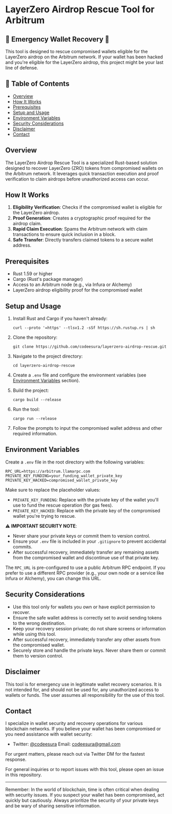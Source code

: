 # LayerZero Airdrop Rescue Tool for Arbitrum

## 🚨 Emergency Wallet Recovery 🚨

This tool is designed to rescue compromised wallets eligible for the LayerZero airdrop on the Arbitrum network. If your wallet has been hacked and you're eligible for the LayerZero airdrop, this project might be your last line of defense.

## 📘 Table of Contents

- [Overview](#overview)
- [How It Works](#how-it-works)
- [Prerequisites](#prerequisites)
- [Setup and Usage](#setup-and-usage)
- [Environment Variables](#environment-variables)
- [Security Considerations](#security-considerations)
- [Disclaimer](#disclaimer)
- [Contact](#contact)

## Overview

The LayerZero Airdrop Rescue Tool is a specialized Rust-based solution designed to recover LayerZero (ZRO) tokens from compromised wallets on the Arbitrum network. It leverages quick transaction execution and proof verification to claim airdrops before unauthorized access can occur.

## How It Works

1. **Eligibility Verification**: Checks if the compromised wallet is eligible for the LayerZero airdrop.
2. **Proof Generation**: Creates a cryptographic proof required for the airdrop claim.
3. **Rapid Claim Execution**: Spams the Arbitrum network with claim transactions to ensure quick inclusion in a block.
4. **Safe Transfer**: Directly transfers claimed tokens to a secure wallet address.

## Prerequisites

- Rust 1.59 or higher
- Cargo (Rust's package manager)
- Access to an Arbitrum node (e.g., via Infura or Alchemy)
- LayerZero airdrop eligibility proof for the compromised wallet

## Setup and Usage

1. Install Rust and Cargo if you haven't already:
   ```
   curl --proto '=https' --tlsv1.2 -sSf https://sh.rustup.rs | sh
   ```

2. Clone the repository:
   ```
   git clone https://github.com/codeesura/layerzero-airdrop-rescue.git
   ```

3. Navigate to the project directory:
   ```
   cd layerzero-airdrop-rescue
   ```

4. Create a `.env` file and configure the environment variables (see [Environment Variables](#environment-variables) section).

5. Build the project:
   ```
   cargo build --release
   ```

6. Run the tool:
   ```
   cargo run --release
   ```

7. Follow the prompts to input the compromised wallet address and other required information.

## Environment Variables

Create a `.env` file in the root directory with the following variables:

```
RPC_URL=https://arbitrum.llamarpc.com
PRIVATE_KEY_FUNDING=your_funding_wallet_private_key
PRIVATE_KEY_HACKED=compromised_wallet_private_key
```

Make sure to replace the placeholder values:

- `PRIVATE_KEY_FUNDING`: Replace with the private key of the wallet you'll use to fund the rescue operation (for gas fees).
- `PRIVATE_KEY_HACKED`: Replace with the private key of the compromised wallet you're trying to rescue.

⚠️ **IMPORTANT SECURITY NOTE**: 
- Never share your private keys or commit them to version control.
- Ensure your `.env` file is included in your `.gitignore` to prevent accidental commits.
- After successful recovery, immediately transfer any remaining assets from the compromised wallet and discontinue use of that private key.

The `RPC_URL` is pre-configured to use a public Arbitrum RPC endpoint. If you prefer to use a different RPC provider (e.g., your own node or a service like Infura or Alchemy), you can change this URL.

## Security Considerations

- Use this tool only for wallets you own or have explicit permission to recover.
- Ensure the safe wallet address is correctly set to avoid sending tokens to the wrong destination.
- Keep your recovery session private; do not share screens or information while using this tool.
- After successful recovery, immediately transfer any other assets from the compromised wallet.
- Securely store and handle the private keys. Never share them or commit them to version control.

## Disclaimer

This tool is for emergency use in legitimate wallet recovery scenarios. It is not intended for, and should not be used for, any unauthorized access to wallets or funds. The user assumes all responsibility for the use of this tool.

## Contact

I specialize in wallet security and recovery operations for various blockchain networks. If you believe your wallet has been compromised or you need assistance with wallet security:

- Twitter: [@codeesura](https://twitter.com/codeesura) Email: codeesura@gmail.com

For urgent matters, please reach out via Twitter DM for the fastest response.

For general inquiries or to report issues with this tool, please open an issue in this repository.

---

Remember: In the world of blockchain, time is often critical when dealing with security issues. If you suspect your wallet has been compromised, act quickly but cautiously. Always prioritize the security of your private keys and be wary of sharing sensitive information.
